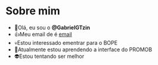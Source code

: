 # Sobre mim
- 👋Olá, eu sou o **@GabrielGTzin**
- 👍Meu email de é [email](gabriel.feder@escola.pr.gov.br)
- 💀Estou interessado ementrar para o BOPE
- 📓Atualmente estou aprendendo a interface do PROMOB
- 👽Estou tentando ser melhor
